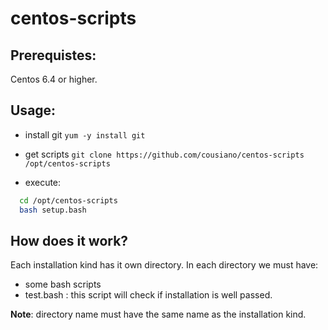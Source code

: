 centos-scripts
==============

Prerequistes:
-------------

Centos 6.4 or higher.

Usage:
------

- install git
`yum -y install git`

- get scripts
`git clone https://github.com/cousiano/centos-scripts /opt/centos-scripts`

- execute:
```bash
  cd /opt/centos-scripts
  bash setup.bash
```

How does it work?
----------------

Each installation kind has it own directory.
In each directory we must have:
- some bash scripts
- test.bash : this script will check if installation is well passed.

**Note**: directory name must have the same name as the installation kind. 
